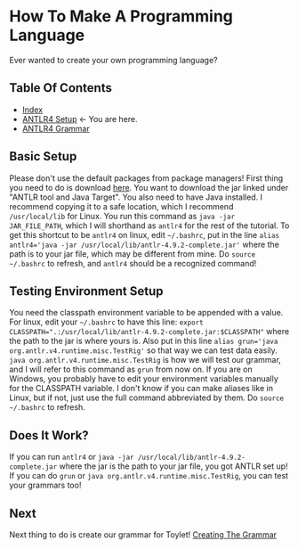 # How To Make A Programming Language
Ever wanted to create your own programming language?

## Table Of Contents
* [Index](index.md)
* [ANTLR4 Setup](antlrSetup.md) <- You are here.
* [ANTLR4 Grammar](grammar.md)

## Basic Setup
Please don't use the default packages from package managers! First thing you need to do is download [here](https://www.antlr.org/download.html). You want to download the jar linked under "ANTLR tool and Java Target". You also need to have Java installed. I recommend copying it to a safe location, which I recommend `/usr/local/lib` for Linux. You run this command as `java -jar JAR_FILE_PATH`, which I will shorthand as `antlr4` for the rest of the tutorial. To get this shortcut to be `antlr4` on linux, edit `~/.bashrc`, put in the line `alias antlr4='java -jar /usr/local/lib/antlr-4.9.2-complete.jar'` where the path is to your jar file, which may be different from mine. Do `source ~/.bashrc` to refresh, and `antlr4` should be a recognized command!

## Testing Environment Setup
You need the classpath environment variable to be appended with a value. For linux, edit your `~/.bashrc` to have this line: `export CLASSPATH=".:/usr/local/lib/antlr-4.9.2-complete.jar:$CLASSPATH"` where the path to the jar is where yours is. Also put in this line `alias grun='java org.antlr.v4.runtime.misc.TestRig'` so that way we can test data easily. `java org.antlr.v4.runtime.misc.TestRig` is how we will test our grammar, and I will refer to this command as `grun` from now on. If you are on Windows, you probably have to edit your environment variables manually for the CLASSPATH variable. I don't know if you can make aliases like in Linux, but if not, just use the full command abbreviated by them. Do `source ~/.bashrc` to refresh.

## Does It Work?
If you can run `antlr4` or `java -jar /usr/local/lib/antlr-4.9.2-complete.jar` where the jar is the path to your jar file, you got ANTLR set up! If you can do `grun` or `java org.antlr.v4.runtime.misc.TestRig`, you can test your grammars too!

## Next
Next thing to do is create our grammar for Toylet!
[Creating The Grammar](grammar.md)